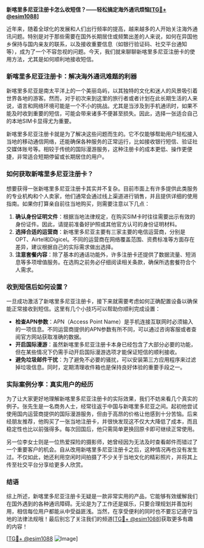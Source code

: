**新喀里多尼亚注册卡怎么收短信？——轻松搞定海外通讯烦恼[[TG💪+ @esim1088](https://t.me/s/esim1088)]**

近年来，随着全球化的发展和人们出行频率的提高，越来越多的人开始关注海外通讯问题。特别是对于那些需要在国外长期居住或频繁出差的人来说，如何在异国他乡保持与国内亲友的联系，以及接收重要信息（如银行验证码、社交平台通知等），成为了一个不容忽视的问题。今天，我们就来聊聊新喀里多尼亚注册卡的使用方法，尤其是如何顺利地接收短信。

### 新喀里多尼亚注册卡：解决海外通讯难题的利器

新喀里多尼亚是南太平洋上的一个美丽岛屿，以其独特的文化和迷人的风景吸引着世界各地的游客。然而，对于初次来到这里的旅行者或者计划在此长期生活的人来说，语言和网络环境可能是一个不小的挑战。尤其是当涉及到手机通讯时，如果不能及时收到重要的短信，可能会带来诸多不便甚至损失。因此，选择一张适合自己的本地SIM卡显得尤为重要。

新喀里多尼亚注册卡就是为了解决这些问题而生的。它不仅能够帮助用户轻松接入当地的移动通信网络，还能确保各种服务的正常运行，比如接收银行短信、验证社交媒体账号等。相较于传统的国际漫游服务，这种注册卡的成本更低、操作更便捷，非常适合短期停留或长期居住的用户。

### 如何获取新喀里多尼亚注册卡？

想要获得一张新喀里多尼亚注册卡其实并不复杂。目前市面上有许多提供此类服务的专业机构和个人卖家，他们通常会通过线上渠道进行销售，并且提供详细的使用指南。如果你打算亲自前往当地购买，则需要注意以下几点：

1. **确认身份证明文件**：根据当地法律规定，在购买SIM卡时往往需要出示有效的身份证件。因此，请提前准备好护照或其他官方认可的身份证明材料。
2. **选择合适的运营商**：新喀里多尼亚主要有三家主要的电信运营商，分别是OPT、Airtel和Digicel。不同的运营商在网络覆盖范围、资费标准等方面存在差异，建议根据自己的实际需求做出选择。
3. **注意套餐内容**：除了基本的通话功能外，许多注册卡还提供了数据流量、短消息等多项增值服务。在选购之前务必仔细阅读相关条款，确保所选套餐符合个人需求。

### 收到短信后如何设置？

一旦成功激活了新喀里多尼亚注册卡，接下来就需要考虑如何正确配置设备以确保能正常接收到短信。这里有几个小技巧可以帮助你顺利完成设置：

- **检查APN参数**：APN（Access Point Name）是手机连接互联网时必须输入的一项信息。不同运营商提供的APN参数有所不同，可以通过咨询客服或者查阅官方网站获取准确的数据。
- **开启国际漫游**：虽然新喀里多尼亚注册卡本身已经包含了大部分必要的功能，但在某些情况下仍需手动开启国际漫游选项才能保证短信的顺利接收。
- **避免垃圾邮件干扰**：为了避免不必要的骚扰，可以安装第三方应用程序来过滤掉垃圾信息。同时，定期清理收件箱也是保持良好体验的重要手段之一。

### 实际案例分享：真实用户的经历

为了让大家更好地理解新喀里多尼亚注册卡的实际效果，我们不妨来看几个真实的例子。张先生是一名商务人士，经常往返于中国与新喀里多尼亚之间。起初他尝试使用国内运营商提供的国际漫游服务，但由于高昂的价格让他感到十分苦恼。后来经朋友推荐，他购买了一张当地注册卡，并很快发现这不仅大大降低了成本，而且稳定性也比以前强得多。每次回国后，他只需简单更换回原卡即可继续正常使用。

另一位李女士则是一位热爱探险的摄影师，她曾经因为无法及时查看邮件而错过了一个重要客户的机会。自从改用新喀里多尼亚注册卡之后，这种情况再也没有发生过。不仅如此，她还利用空闲时间拍摄了不少关于当地文化的精彩照片，并将其上传至社交平台分享给更多人欣赏。

### 结语

综上所述，新喀里多尼亚注册卡无疑是一款非常实用的产品，它能够有效缓解我们在国外遇到的各种通讯障碍。无论是为了工作还是娱乐，只要合理规划并善加利用，相信每位用户都能从中受益匪浅。当然，在享受便利的同时也不要忘记遵守当地的法律法规哦！最后别忘了关注我们的频道[[TG💪+ @esim1088](https://t.me/s/esim1088)]获取更多有趣的内容！

[[TG💪+ @esim1088](https://t.me/s/esim1088) ![Image](https://i.postimg.cc/4NQfJmqS/Snipaste-2025-05-13-00-14-12.png)]